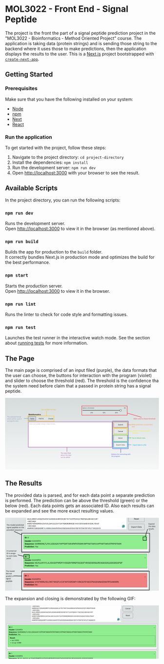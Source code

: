 # MOL3022 - Front End - Signal Peptide

The project is the front the part of a signal peptide prediction project in the "MOL3022 - Bioinformatics - Method Oriented Project" course. The application is taking data (protein strings) and is sending those string to the backend where it uses those to make predictions, then the application displays the results to the user. This is a [Next.js](https://nextjs.org/) project bootstrapped with [`create-next-app`](https://github.com/vercel/next.js/tree/canary/packages/create-next-app).

## Getting Started

### Prerequisites

Make sure that you have the following installed on your system:

- [Node](https://nodejs.org/en)
- [npm](https://www.npmjs.com/)
- [Next](https://nextjs.org/)
- [React](https://react.dev/)

### Run the application

To get started with the project, follow these steps:

1. Navigate to the project directory: `cd project-directory`
2. Install the dependencies: `npm install`
3. Run the development server: `npm run dev`
4. Open [http://localhost:3000](http://localhost:3000) with your browser to see the result.

## Available Scripts

In the project directory, you can run the following scripts:

### `npm run dev`

Runs the development server.<br />
Open [http://localhost:3000](http://localhost:3000) to view it in the browser (as mentioned above).

### `npm run build`

Builds the app for production to the `build` folder.<br />
It correctly bundles Next.js in production mode and optimizes the build for the best performance.

### `npm start`

Starts the production server.<br />
Open [http://localhost:3000](http://localhost:3000) to view it in the browser.

### `npm run lint`

Runs the linter to check for code style and formatting issues.

### `npm run test`

Launches the test runner in the interactive watch mode. See the section about [running tests](https://nextjs.org/docs/testing) for more information.

## The Page

The main page is comprised of an input filed (purple), the data formats that the user can choose, the buttons for interaction with the program (violet) and slider to choose the threshold (red). The threshold is the confidence tha the system need before claim that a passed in protein string has a signal peptide.

![](main-page-colors.png)

## The Results

The provided data is parsed, and for each data point a separate prediction is performed. The prediction can be above the threshold (green) or the below (red). Each data points gets an associated ID. Also each results can be expanded and see the more exact resulting values.

![](results-demo.png)

The expansion and closing is demonstrated by the following GIF:

![](expand-and-close.gif)
